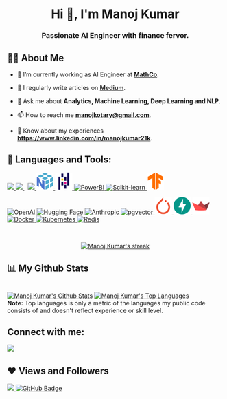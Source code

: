 <h1 align="center">Hi 👋, I'm Manoj Kumar</h1>
<h3 align="center">Passionate AI Engineer with finance fervor.</h3>


## 🙋‍♂️ About Me

- 🔭 I’m currently working as AI Engineer at **[MathCo](https://themathcompany.com/)**.

- 📝 I regularly write articles on **[Medium](https://medium.com/@manojkotary)**.

- 💬 Ask me about **Analytics, Machine Learning, Deep Learning and NLP**.

- 📫 How to reach me **manojkotary@gmail.com**.

- 📄 Know about my experiences **https://www.linkedin.com/in/manojkumar21k**.

## 🚀 Languages and Tools:

<p align="left"> 
    <a href="https://www.python.org" target="_blank"> <img src="https://img.icons8.com/color/48/000000/python.png"/> </a> 
    <a style="padding-right:8px;" href="https://www.mysql.com/" target="_blank"> <img src="https://img.icons8.com/fluent/50/000000/mysql-logo.png"/> </a>
    <a href="https://git-scm.com/" target="_blank"> <img src="https://img.icons8.com/color/48/000000/git.png"/> </a> 
<a href="https://numpy.org" target="_blank"> <img src="https://raw.githubusercontent.com/devicons/devicon/master/icons/numpy/numpy-original.svg" alt="Numpy" width="40" height="40"/> </a>
<a href="https://pandas.pydata.org" target="_blank"> <img src="https://raw.githubusercontent.com/devicons/devicon/master/icons/pandas/pandas-original.svg" alt="Pandas" width="40" height="40"/> </a>
<a href="https://powerbi.microsoft.com" target="_blank"> <img src="https://www.vectorlogo.zone/logos/microsoft_powerbi/microsoft_powerbi-ar21.svg" alt="PowerBI" width="40" height="40"/> </a>
<a href="https://scikit-learn.org" target="_blank"> <img src="https://upload.wikimedia.org/wikipedia/commons/0/05/Scikit_learn_logo_small.svg" alt="Scikit-learn" width="40" height="40"/> </a>
<a href="https://www.tensorflow.org" target="_blank"> <img src="https://raw.githubusercontent.com/devicons/devicon/master/icons/tensorflow/tensorflow-original.svg"  alt="TensorFlow" width="40" height="40"/> </a>
<p align="left">
<!-- Core GenAI Frameworks -->
<a href="https://openai.com" target="_blank">
<img src="https://raw.githubusercontent.com/simple-icons/simple-icons/develop/icons/openai.svg" alt="OpenAI" width="40" height="40"/>
</a>
<a href="https://huggingface.co" target="_blank">
<img src="https://huggingface.co/front/assets/huggingface_logo-noborder.svg" alt="Hugging Face" width="40" height="40"/>
</a>
<a href="https://www.anthropic.com" target="_blank">
<img src="https://raw.githubusercontent.com/simple-icons/simple-icons/develop/icons/anthropic.svg" alt="Anthropic" width="40" height="40"/>
</a>

<!-- Vector DBs & Embedding Stores -->
<a href="https://github.com/pgvector/pgvector" target="_blank">
<img src="https://img.icons8.com/color/48/000000/vector.png" alt="pgvector" width="40" height="40"/>
</a>

<!-- Model Training & Orchestration -->
<a href="https://www.pytorch.org" target="_blank">
<img src="https://raw.githubusercontent.com/devicons/devicon/master/icons/pytorch/pytorch-original.svg" alt="PyTorch" width="40" height="40"/>
</a>

<!-- Serving & UI -->
<a href="https://fastapi.tiangolo.com" target="_blank">
<img src="https://raw.githubusercontent.com/devicons/devicon/master/icons/fastapi/fastapi-original.svg" alt="FastAPI" width="40" height="40"/>
</a>
<a href="https://streamlit.io" target="_blank">
<img src="https://raw.githubusercontent.com/devicons/devicon/master/icons/streamlit/streamlit-original.svg" alt="Streamlit" width="40" height="40"/>
</a>

<!-- Infra & DevOps -->
<a href="https://www.docker.com" target="_blank">
<img src="https://img.icons8.com/color/48/000000/docker.png" alt="Docker" width="40" height="40"/>
</a>
<a href="https://kubernetes.io" target="_blank">
<img src="https://img.icons8.com/color/48/000000/kubernetes.png" alt="Kubernetes" width="40" height="40"/>
</a>

<a href="https://redis.io" target="_blank">
<img src="https://img.icons8.com/color/48/000000/redis.png" alt="Redis" width="40" height="40"/>
</a>
</p>






</p>

<!-- [![React Badge](https://img.shields.io/badge/-React-61DBFB?style=for-the-badge&labelColor=black&logo=react&logoColor=61DBFB)](#)  [![Javascript Badge](https://img.shields.io/badge/-Javascript-F0DB4F?style=for-the-badge&labelColor=black&logo=javascript&logoColor=F0DB4F)](#) [![Typescript Badge](https://img.shields.io/badge/-Typescript-007acc?style=for-the-badge&labelColor=black&logo=typescript&logoColor=007acc)](#) [![Nodejs Badge](https://img.shields.io/badge/-Nodejs-3C873A?style=for-the-badge&labelColor=black&logo=node.js&logoColor=3C873A)](#) [![GraphQL Badge](https://img.shields.io/badge/-GraphQl-e535ab?style=for-the-badge&labelColor=black&logo=node.js&logoColor=e535ab)](#) -->
<br/>

<p align="center">
    <a href="https://github.com/Manoj21k/github-readme-streak-stats">
        <img title="🔥 Get streak stats for your profile at git.io/streak-stats" alt="Manoj Kumar's streak" src="https://github-readme-streak-stats.herokuapp.com/?user=Manoj21k&theme=black-ice&hide_border=true&stroke=0000&background=060A0CD0"/>
    </a>
</p>

## 📊 My Github Stats

  <br/>
    <a href="https://github.com/Manoj21k/github-readme-stats"><img alt="Manoj Kumar's Github Stats" src="https://github-readme-stats.vercel.app/api?username=Manoj21k&show_icons=true&count_private=true&theme=react&hide_border=true&bg_color=0D1117" /></a>
  <a href="https://github.com/SubhamRaoniar28/github-readme-stats"><img alt="Manoj Kumar's Top Languages" src="https://github-readme-stats.vercel.app/api/top-langs/?username=Manoj21k&langs_count=8&count_private=true&layout=compact&theme=react&hide_border=true&bg_color=0D1117" /></a>
  <br/>
  <b>Note:</b> Top languages is only a metric of the languages my public code consists of and doesn't reflect experience or skill level.

<br/>

## Connect with me:
<p align="left">

<a href = "https://www.linkedin.com/in/manojkumar21k/"><img src="https://img.icons8.com/fluent/48/000000/linkedin.png"/></a>


</p>

## ❤ Views and Followers
<a href="https://github.com/Meghna-DAS/github-profile-views-counter">
    <img src="https://komarev.com/ghpvc/?username=Manoj21k">
</a>
<a href="https://github.com/Manoj21k?tab=followers"><img src="https://img.shields.io/github/followers/Manoj21k?label=Followers&style=social" alt="GitHub Badge"></a>
